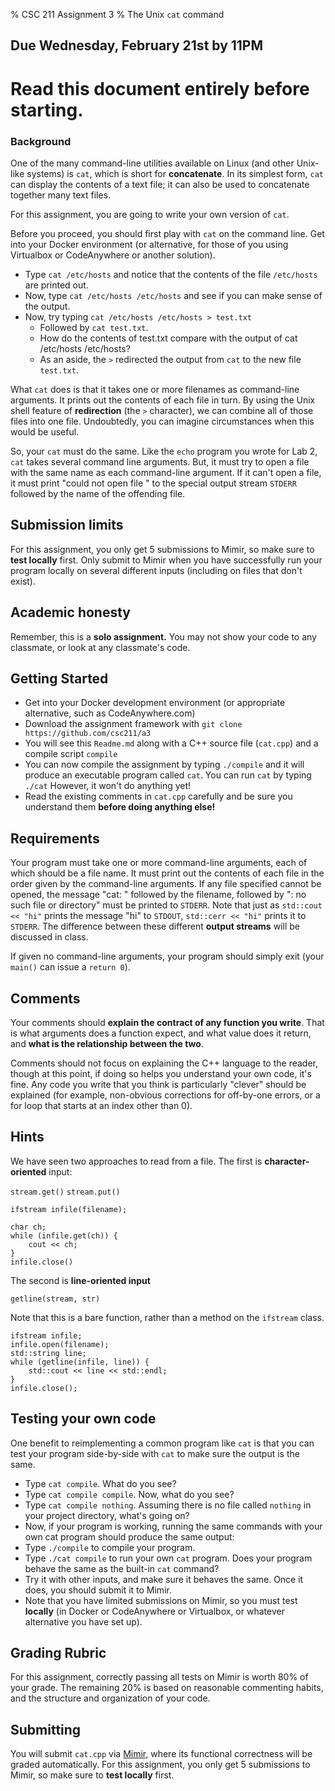 % CSC 211 Assignment 3
% The Unix `cat` command

## Due Wednesday, February 21st by 11PM

# Read this document entirely before starting.

### Background

One of the many command-line utilities available on Linux (and other Unix-like systems) is `cat`, which is short for **concatenate**. In its simplest form, `cat` can display the contents of a text file; it can also be used to concatenate together many text files.

For this assignment, you are going to write your own version of `cat`.

Before you proceed, you should first play with `cat` on the command line. Get into your Docker environment (or alternative, for those of you using Virtualbox or CodeAnywhere or another solution). 

- Type `cat /etc/hosts` and notice that the contents of the file `/etc/hosts` are printed out. 
- Now, type `cat /etc/hosts /etc/hosts` and see if you can make sense of the output. 
- Now, try typing `cat /etc/hosts /etc/hosts > test.txt` 
	- Followed by `cat test.txt`. 
	- How do the contents of test.txt compare with the output of cat /etc/hosts /etc/hosts?
	- As an aside, the `>` redirected the output from `cat` to the new file `test.txt`.

What `cat` does is that it takes one or more filenames as command-line arguments. It prints out the contents of each file in turn. By using the Unix shell feature of **redirection** (the `>` character), we can combine all of those files into one file. Undoubtedly, you can imagine circumstances when this would be useful.

So, your `cat` must do the same. Like the `echo` program you wrote for Lab 2, `cat` takes several command line arguments. But, it must try to open a file with the same name as each command-line argument. If it can't open a file, it must print "could not open file " to the special output stream `STDERR` followed by the name of the offending file.

## Submission limits

For this assignment, you only get 5 submissions to Mimir, so make sure to **test locally** first. Only submit to Mimir when you have successfully run your program locally on several different inputs (including on files that don't exist).

## Academic honesty

Remember, this is a **solo assignment.** You may not show your code to any classmate, or look at any classmate's code.

## Getting Started

- Get into your Docker development environment (or appropriate alternative, such as CodeAnywhere.com)
- Download the assignment framework with `git clone https://github.com/csc211/a3`
- You will see this `Readme.md` along with a C++ source file (`cat.cpp`) and a compile script `compile`
- You can now compile the assignment by typing `./compile` and it will produce an executable program called `cat`. You can run `cat` by typing `./cat` However, it won't do anything yet!
- Read the existing comments in `cat.cpp` carefully and be sure you understand them **before doing anything else!**

## Requirements

Your program must take one or more command-line arguments, each of which should be a file name. It must print out the contents of each file in the order given by the command-line arguments. If any file specified cannot be opened, the message "cat: " followed by the filename, followed by ": no such file or directory" must be printed to `STDERR`. Note that just as `std::cout << "hi"` prints the message "hi" to `STDOUT`, `std::cerr << "hi"` prints it to `STDERR`. The difference between these different **output streams** will be discussed in class.

If given no command-line arguments, your program should simply exit (your `main()` can issue a `return 0`).

## Comments

Your comments should **explain the contract of any function you write**. That is what arguments does a function expect, and what value does it return, and **what is the relationship between the two**.

Comments should not focus on explaining the C++ language to the reader, though at this point, if doing so helps you understand your own code, it's fine. Any code you write that you think is particularly "clever" should be explained (for example, non-obvious corrections for off-by-one errors, or a for loop that starts at an index other than 0).

## Hints

We have seen two approaches to read from a file. The first is **character-oriented** input:

`stream.get()`
`stream.put()`

```
ifstream infile(filename);

char ch;
while (infile.get(ch)) {
	cout << ch;
}
infile.close()

```

The second is **line-oriented input**

`getline(stream, str)`

Note that this is a bare function, rather than a method on the `ifstream` class.

```
ifstream infile;
infile.open(filename);
std::string line;
while (getline(infile, line)) {
	std::cout << line << std::endl;
}
infile.close();
```
## Testing your own code

One benefit to reimplementing a common program like `cat` is that you can test your program side-by-side with `cat` to make sure the output is the same.

- Type `cat compile`. What do you see?
- Type `cat compile compile`. Now, what do you see?
- Type `cat compile nothing`. Assuming there is no file called `nothing` in your project directory, what's going on?
- Now, if your program is working, running the same commands with your own cat program should produce the same output:
- Type `./compile` to compile your program.
- Type `./cat compile` to run your own `cat` program. Does your program behave the same as the built-in `cat` command?
- Try it with other inputs, and make sure it behaves the same. Once it does, you should submit it to Mimir.
- Note that you have limited submissions on Mimir, so you must test **locally** (in Docker or CodeAnywhere or Virtualbox, or whatever alternative you have set up).

## Grading Rubric

For this assignment, correctly passing all tests on Mimir is worth 80% of your grade. The remaining 20% is based on reasonable commenting habits, and the structure and organization of your code.


## Submitting

You will submit `cat.cpp` via [Mimir,](https://mimir.io/) where its functional correctness will be graded automatically.
For this assignment, you only get 5 submissions to Mimir, so make sure to **test locally** first.

